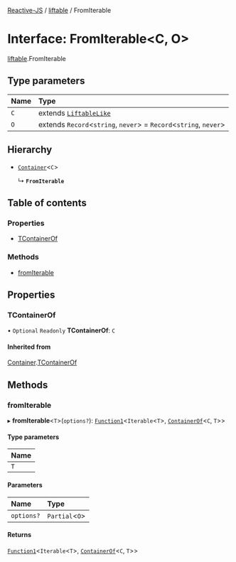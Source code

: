 [Reactive-JS](../README.md) / [liftable](../modules/liftable.md) / FromIterable

# Interface: FromIterable<C, O\>

[liftable](../modules/liftable.md).FromIterable

## Type parameters

| Name | Type |
| :------ | :------ |
| `C` | extends [`LiftableLike`](liftable.LiftableLike.md) |
| `O` | extends `Record`<`string`, `never`\> = `Record`<`string`, `never`\> |

## Hierarchy

- [`Container`](container.Container.md)<`C`\>

  ↳ **`FromIterable`**

## Table of contents

### Properties

- [TContainerOf](liftable.FromIterable.md#tcontainerof)

### Methods

- [fromIterable](liftable.FromIterable.md#fromiterable)

## Properties

### TContainerOf

• `Optional` `Readonly` **TContainerOf**: `C`

#### Inherited from

[Container](container.Container.md).[TContainerOf](container.Container.md#tcontainerof)

## Methods

### fromIterable

▸ **fromIterable**<`T`\>(`options?`): [`Function1`](../modules/functions.md#function1)<`Iterable`<`T`\>, [`ContainerOf`](../modules/container.md#containerof)<`C`, `T`\>\>

#### Type parameters

| Name |
| :------ |
| `T` |

#### Parameters

| Name | Type |
| :------ | :------ |
| `options?` | `Partial`<`O`\> |

#### Returns

[`Function1`](../modules/functions.md#function1)<`Iterable`<`T`\>, [`ContainerOf`](../modules/container.md#containerof)<`C`, `T`\>\>

